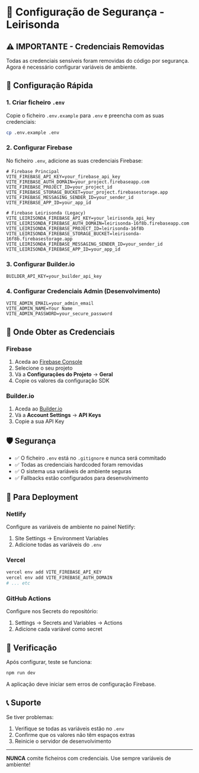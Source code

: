 # 🔐 Configuração de Segurança - Leirisonda

## ⚠️ IMPORTANTE - Credenciais Removidas

Todas as credenciais sensíveis foram removidas do código por segurança. Agora é necessário configurar variáveis de ambiente.

## 🚀 Configuração Rápida

### 1. Criar ficheiro `.env`

Copie o ficheiro `.env.example` para `.env` e preencha com as suas credenciais:

```bash
cp .env.example .env
```

### 2. Configurar Firebase

No ficheiro `.env`, adicione as suas credenciais Firebase:

```env
# Firebase Principal
VITE_FIREBASE_API_KEY=your_firebase_api_key
VITE_FIREBASE_AUTH_DOMAIN=your_project.firebaseapp.com
VITE_FIREBASE_PROJECT_ID=your_project_id
VITE_FIREBASE_STORAGE_BUCKET=your_project.firebasestorage.app
VITE_FIREBASE_MESSAGING_SENDER_ID=your_sender_id
VITE_FIREBASE_APP_ID=your_app_id

# Firebase Leirisonda (Legacy)
VITE_LEIRISONDA_FIREBASE_API_KEY=your_leirisonda_api_key
VITE_LEIRISONDA_FIREBASE_AUTH_DOMAIN=leirisonda-16f8b.firebaseapp.com
VITE_LEIRISONDA_FIREBASE_PROJECT_ID=leirisonda-16f8b
VITE_LEIRISONDA_FIREBASE_STORAGE_BUCKET=leirisonda-16f8b.firebasestorage.app
VITE_LEIRISONDA_FIREBASE_MESSAGING_SENDER_ID=your_sender_id
VITE_LEIRISONDA_FIREBASE_APP_ID=your_app_id
```

### 3. Configurar Builder.io

```env
BUILDER_API_KEY=your_builder_api_key
```

### 4. Configurar Credenciais Admin (Desenvolvimento)

```env
VITE_ADMIN_EMAIL=your_admin_email
VITE_ADMIN_NAME=Your Name
VITE_ADMIN_PASSWORD=your_secure_password
```

## 🔄 Onde Obter as Credenciais

### Firebase

1. Aceda ao [Firebase Console](https://console.firebase.google.com/)
2. Selecione o seu projeto
3. Vá a **Configurações do Projeto** → **Geral**
4. Copie os valores da configuração SDK

### Builder.io

1. Aceda ao [Builder.io](https://builder.io/)
2. Vá a **Account Settings** → **API Keys**
3. Copie a sua API Key

## 🛡️ Segurança

- ✅ O ficheiro `.env` está no `.gitignore` e nunca será commitado
- ✅ Todas as credenciais hardcoded foram removidas
- ✅ O sistema usa variáveis de ambiente seguras
- ✅ Fallbacks estão configurados para desenvolvimento

## 🚨 Para Deployment

### Netlify

Configure as variáveis de ambiente no painel Netlify:

1. Site Settings → Environment Variables
2. Adicione todas as variáveis do `.env`

### Vercel

```bash
vercel env add VITE_FIREBASE_API_KEY
vercel env add VITE_FIREBASE_AUTH_DOMAIN
# ... etc
```

### GitHub Actions

Configure nos Secrets do repositório:

1. Settings → Secrets and Variables → Actions
2. Adicione cada variável como secret

## 🔧 Verificação

Após configurar, teste se funciona:

```bash
npm run dev
```

A aplicação deve iniciar sem erros de configuração Firebase.

## 📞 Suporte

Se tiver problemas:

1. Verifique se todas as variáveis estão no `.env`
2. Confirme que os valores não têm espaços extras
3. Reinicie o servidor de desenvolvimento

---

**NUNCA** comite ficheiros com credenciais. Use sempre variáveis de ambiente!
